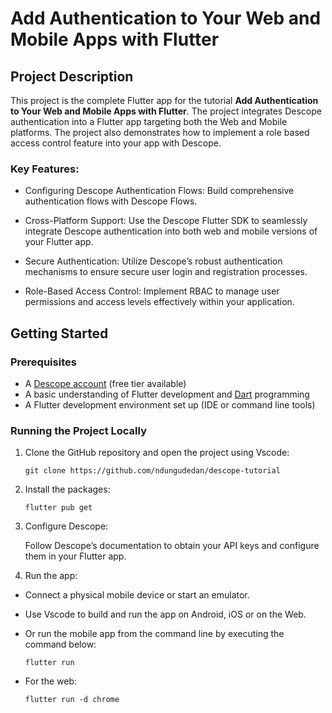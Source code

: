 # Add Authentication to Your Web and Mobile Apps with Flutter

## Project Description

This project is the complete Flutter app for the tutorial **Add Authentication to Your Web and Mobile Apps with Flutter**. The project integrates Descope authentication into a Flutter app targeting both the Web and Mobile platforms. The project also demonstrates how to implement a role based access control feature into your app with Descope.

### Key Features:

- Configuring Descope Authentication Flows: Build comprehensive authentication flows with Descope Flows.

- Cross-Platform Support: Use the Descope Flutter SDK to seamlessly integrate Descope authentication into both web and mobile versions of your Flutter app.

- Secure Authentication: Utilize Descope’s robust authentication mechanisms to ensure secure user login and registration processes.

- Role-Based Access Control: Implement RBAC to manage user permissions and access levels effectively within your application.

## Getting Started
### Prerequisites

- A [Descope account](https://www.descope.com/sign-up) (free tier available)
- A basic understanding of Flutter development and [Dart](https://dart.dev/) programming
- A Flutter development environment set up (IDE or command line tools)

### Running the Project Locally

1. Clone the GitHub repository and open the project using Vscode:

    ```
    git clone https://github.com/ndungudedan/descope-tutorial
    ```

2. Install the packages:

    ```
    flutter pub get
    ```
3. Configure Descope:

    Follow Descope’s documentation to obtain your API keys and configure them in your Flutter app.

4. Run the app:

- Connect a physical mobile device or start an emulator.

- Use Vscode to build and run the app on Android, iOS or on the Web.

- Or run the mobile app from the command line by executing the command below:

    ```
    flutter run
    ```
- For the web:

    ```
    flutter run -d chrome
    ```